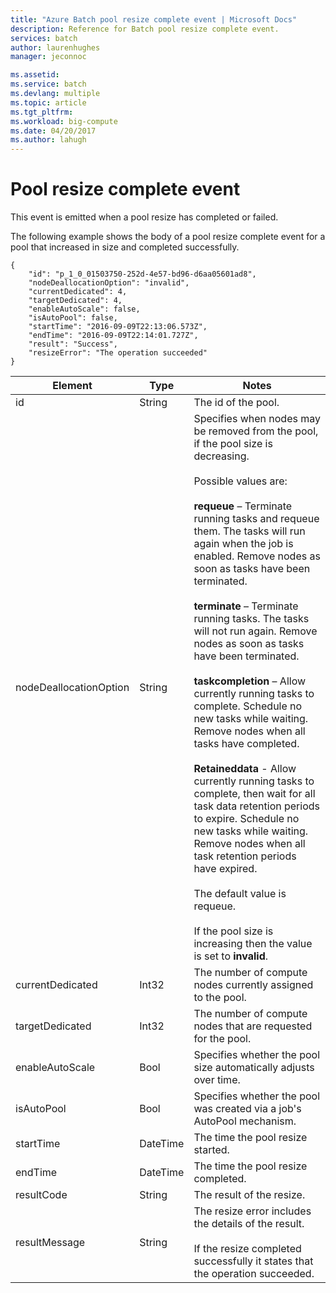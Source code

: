 ```yaml
---
title: "Azure Batch pool resize complete event | Microsoft Docs"
description: Reference for Batch pool resize complete event.
services: batch
author: laurenhughes
manager: jeconnoc

ms.assetid: 
ms.service: batch
ms.devlang: multiple
ms.topic: article
ms.tgt_pltfrm: 
ms.workload: big-compute
ms.date: 04/20/2017
ms.author: lahugh
---
```


# Pool resize complete event

 This event is emitted when a pool resize has completed or failed.

 The following example shows the body of a pool resize complete event for a pool that increased in size and completed successfully.

```
{
	"id": "p_1_0_01503750-252d-4e57-bd96-d6aa05601ad8",
	"nodeDeallocationOption": "invalid",
	"currentDedicated": 4,
	"targetDedicated": 4,
	"enableAutoScale": false,
	"isAutoPool": false,
	"startTime": "2016-09-09T22:13:06.573Z",
	"endTime": "2016-09-09T22:14:01.727Z",
	"result": "Success",
	"resizeError": "The operation succeeded"
}
```

|Element|Type|Notes|
|-------------|----------|-----------|
|id|String|The id of the pool.|
|nodeDeallocationOption|String|Specifies when nodes may be removed from the pool, if the pool size is decreasing.<br /><br /> Possible values are:<br /><br /> **requeue** – Terminate running tasks and requeue them. The tasks will run again when the job is enabled. Remove nodes as soon as tasks have been terminated.<br /><br /> **terminate** – Terminate running tasks. The tasks will not run again. Remove nodes as soon as tasks have been terminated.<br /><br /> **taskcompletion** – Allow currently running tasks to complete. Schedule no new tasks while waiting. Remove nodes when all tasks have completed.<br /><br /> **Retaineddata** -  Allow currently running tasks to complete, then wait for all task data retention periods to expire. Schedule no new tasks while waiting. Remove nodes when all task retention periods have expired.<br /><br /> The default value is requeue.<br /><br /> If the pool size is increasing then the value is set to **invalid**.|
|currentDedicated|Int32|The number of compute nodes currently assigned to the pool.|
|targetDedicated|Int32|The number of compute nodes that are requested for the pool.|
|enableAutoScale|Bool|Specifies whether the pool size automatically adjusts over time.|
|isAutoPool|Bool|Specifies whether the pool was created via a job's AutoPool mechanism.|
|startTime|DateTime|The time the pool resize started.|
|endTime|DateTime|The time the pool resize completed.|
|resultCode|String|The result of the resize.|
|resultMessage|String|The resize error includes the details of the result.<br /><br /> If the resize completed successfully it states that the operation succeeded.|